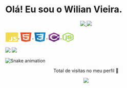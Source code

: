 <h1> Olá! Eu sou o Wilian Vieira. </h1>


<div align="center">
  <a href="https://github.com/Wilianssl">
  <img height="160em" src="https://github-readme-stats.vercel.app/api?username=Wilianssl&show_icons=true&theme=ocean_dark&include_all_commits=true&count_private=true"/>
  <img height="160em" src="https://github-readme-stats.vercel.app/api/top-langs/?username=Wilianssl&layout=compact&langs_count=7&theme=ocean_dark"/>
</div>
  <div style="display: inline_block"><br>
  <img align="center" alt="Wilianssl-Js" height="30" width="40" src="https://raw.githubusercontent.com/devicons/devicon/master/icons/javascript/javascript-plain.svg">
  <img align="center" alt="Wilianssl-HTML" height="30" width="40" src="https://raw.githubusercontent.com/devicons/devicon/master/icons/html5/html5-original.svg">
  <img align="center" alt="Wilianssl-CSS" height="30" width="40" src="https://raw.githubusercontent.com/devicons/devicon/master/icons/css3/css3-original.svg">
  <img align="center" alt="Wilianssl-Csharp" height="30" width="40" src="https://raw.githubusercontent.com/devicons/devicon/master/icons/csharp/csharp-original.svg">
  <img align="center" alt="Wilianssl-Csharp" height="30" width="40" src="https://raw.githubusercontent.com/devicons/devicon/master/icons/nodejs/nodejs-plain.svg">
    
</div>
<br>
  <div> 
  <a href="https://www.instagram.com/Wilianssl/" target="_blank"><img src="https://img.shields.io/badge/-Instagram-%23E4405F?style=for-the-badge&logo=instagram&logoColor=white" target="_blank"></a>
  <a href="https://www.linkedin.com/in/Wilianssl/" target="_blank"><img src="https://img.shields.io/badge/-LinkedIn-%230077B5?style=for-the-badge&logo=linkedin&logoColor=white" target="_blank"></a> 
  </div>
  
  ![Snake animation](https://github.com/Wiliansl/Wilianssl/blob/output/github-contribution-grid-snake.svg)


<p align="center"> 
  Total de visitas no meu perfil 👤 <br> 
 <p align="center"> 
   <img alingn="center" src="https://profile-counter.glitch.me/Wilianssl/count.svg" />
 </p>
</p>
